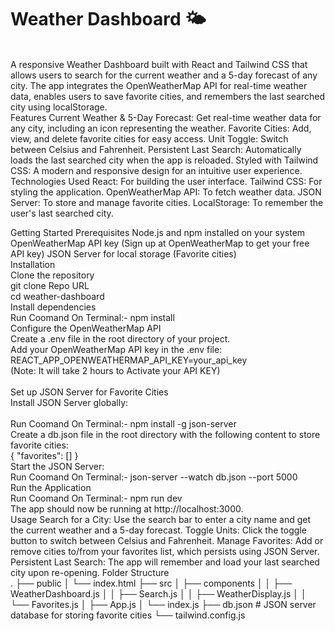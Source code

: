 <h1>Weather Dashboard 🌤️ </h1>
</br>
A responsive Weather Dashboard built with React and Tailwind CSS that allows users to search for the current weather and a 5-day forecast of any city. The app integrates the OpenWeatherMap API for real-time weather data, enables users to save favorite cities, and remembers the last searched city using localStorage.
</br>
Features
Current Weather & 5-Day Forecast: Get real-time weather data for any city, including an icon representing the weather.
Favorite Cities: Add, view, and delete favorite cities for easy access.
Unit Toggle: Switch between Celsius and Fahrenheit.
Persistent Last Search: Automatically loads the last searched city when the app is reloaded.
Styled with Tailwind CSS: A modern and responsive design for an intuitive user experience.
Technologies Used
React: For building the user interface.
Tailwind CSS: For styling the application.
OpenWeatherMap API: To fetch weather data.
JSON Server: To store and manage favorite cities.
LocalStorage: To remember the user's last searched city.
</br>

Getting Started
Prerequisites
Node.js and npm installed on your system
OpenWeatherMap API key (Sign up at OpenWeatherMap to get your free API key)
JSON Server for local storage (Favorite cities)
</br>
Installation
</br>
Clone the repository
</br>
git clone Repo URL</br>
cd weather-dashboard
</br>
Install dependencies</br>
Run Coomand On Terminal:- npm install
</br>
Configure the OpenWeatherMap API
</br>
Create a .env file in the root directory of your project.
</br>
Add your OpenWeatherMap API key in the .env file:</br>
REACT_APP_OPENWEATHERMAP_API_KEY=your_api_key</br>
(Note: It will take 2 hours to Activate your API KEY)</br>
</br>
Set up JSON Server for Favorite Cities</br>
Install JSON Server globally:</br>
</br>
Run Coomand On Terminal:- npm install -g json-server
</br>
Create a db.json file in the root directory with the following content to store favorite cities:
</br>
{
  "favorites": []
}
</br>
Start the JSON Server:
</br>
Run Coomand On Terminal:- json-server --watch db.json --port 5000
</br>
Run the Application
</br>
Run Coomand On Terminal:- npm run dev
</br>
The app should now be running at http://localhost:3000.
</br>
Usage
Search for a City: Use the search bar to enter a city name and get the current weather and a 5-day forecast.
Toggle Units: Click the toggle button to switch between Celsius and Fahrenheit.
Manage Favorites: Add or remove cities to/from your favorites list, which persists using JSON Server.
Persistent Last Search: The app will remember and load your last searched city upon re-opening.
Folder Structure
</br>
.
├── public
│   └── index.html
├── src
│   ├── components
│   │   ├── WeatherDashboard.js
│   │   ├── Search.js
│   │   ├── WeatherDisplay.js
│   │   └── Favorites.js
│   ├── App.js
│   └── index.js
├── db.json                  # JSON server database for storing favorite cities
└── tailwind.config.js
